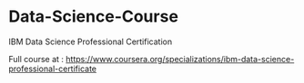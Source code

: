 # Data-Science-Course
IBM Data Science Professional Certification

Full course at : https://www.coursera.org/specializations/ibm-data-science-professional-certificate
